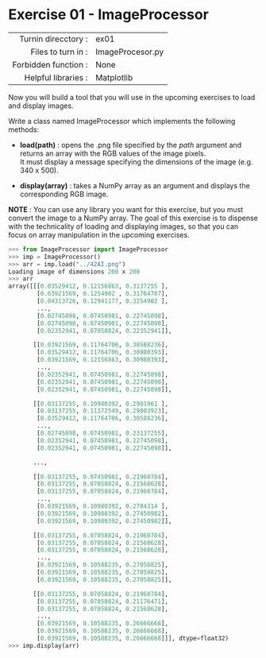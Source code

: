 # Exercise 01 - ImageProcessor
|                         |                    |
| -----------------------:| ------------------ |
|   Turnin direcctory :   |  ex01              |
|   Files to turn in :    |  ImageProcesor.py  |
|   Forbidden function :  |  None              |
|   Helpful libraries :   |  Matplotlib        |

Now you will build a tool that you will use in the upcoming exercises to load and display images.

Write a class named ImageProcessor which implements the following methods:
- __load(path)__ : opens the .png file specified by the _path_ argument and returns an array with the RGB values of the image pixels.  
It must display a message specifying the dimensions of the image (e.g. 340 x 500).

- __display(array)__ : takes a NumPy array as an argument and displays the corresponding RGB image.

__NOTE__ : You can use any library you want for this exercise, but you must convert the image to a NumPy array. The goal of this exercise is to dispense with the technicality of loading and displaying images, so that you can focus on array manipulation in the upcoming exercises. 

```python
>>> from ImageProcessor import ImageProcessor
>>> imp = ImageProcessor()
>>> arr = imp.load("../42AI.png")
Loading image of dimensions 200 x 200
>>> arr
array([[[0.03529412, 0.12156863, 0.3137255 ],
        [0.03921569, 0.1254902 , 0.31764707],
        [0.04313726, 0.12941177, 0.3254902 ],
        ...,
        [0.02745098, 0.07450981, 0.22745098],
        [0.02745098, 0.07450981, 0.22745098],
        [0.02352941, 0.07058824, 0.22352941]],

       [[0.03921569, 0.11764706, 0.30588236],
        [0.03529412, 0.11764706, 0.30980393],
        [0.03921569, 0.12156863, 0.30980393],
        ...,
        [0.02352941, 0.07450981, 0.22745098],
        [0.02352941, 0.07450981, 0.22745098],
        [0.02352941, 0.07450981, 0.22745098]],

       [[0.03137255, 0.10980392, 0.2901961 ],
        [0.03137255, 0.11372549, 0.29803923],
        [0.03529412, 0.11764706, 0.30588236],
        ...,
        [0.02745098, 0.07450981, 0.23137255],
        [0.02352941, 0.07450981, 0.22745098],
        [0.02352941, 0.07450981, 0.22745098]],

       ...,

       [[0.03137255, 0.07450981, 0.21960784],
        [0.03137255, 0.07058824, 0.21568628],
        [0.03137255, 0.07058824, 0.21960784],
        ...,
        [0.03921569, 0.10980392, 0.2784314 ],
        [0.03921569, 0.10980392, 0.27450982],
        [0.03921569, 0.10980392, 0.27450982]],

       [[0.03137255, 0.07058824, 0.21960784],
        [0.03137255, 0.07058824, 0.21568628],
        [0.03137255, 0.07058824, 0.21568628],
        ...,
        [0.03921569, 0.10588235, 0.27058825],
        [0.03921569, 0.10588235, 0.27058825],
        [0.03921569, 0.10588235, 0.27058825]],

       [[0.03137255, 0.07058824, 0.21960784],
        [0.03137255, 0.07058824, 0.21176471],
        [0.03137255, 0.07058824, 0.21568628],
        ...,
        [0.03921569, 0.10588235, 0.26666668],
        [0.03921569, 0.10588235, 0.26666668],
        [0.03921569, 0.10588235, 0.26666668]]], dtype=float32)
>>> imp.display(arr)
```
